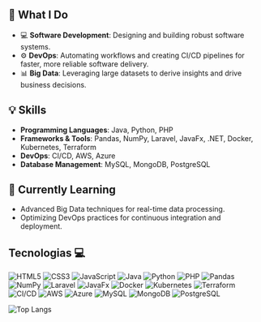 ## 🚀 What I Do
- 💻 **Software Development**: Designing and building robust software systems.
- ⚙️ **DevOps**: Automating workflows and creating CI/CD pipelines for faster, more reliable software delivery.
- 📊 **Big Data**: Leveraging large datasets to derive insights and drive business decisions.

## 💡 Skills
- **Programming Languages**: Java, Python, PHP
- **Frameworks & Tools**: Pandas, NumPy, Laravel, JavaFx, .NET, Docker, Kubernetes, Terraform
- **DevOps**: CI/CD, AWS, Azure
- **Database Management**: MySQL, MongoDB, PostgreSQL

## 🌱 Currently Learning
- Advanced Big Data techniques for real-time data processing.
- Optimizing DevOps practices for continuous integration and deployment.
## Tecnologias 💻
![HTML5](https://img.shields.io/badge/html5-%23E34F26.svg?style=for-the-badge&logo=html5&logoColor=white)
![CSS3](https://img.shields.io/badge/css3-%231572B6.svg?style=for-the-badge&logo=css3&logoColor=white)
![JavaScript](https://img.shields.io/badge/javascript-%23323330.svg?style=for-the-badge&logo=javascript&logoColor=%23F7DF1E)
![Java](https://img.shields.io/badge/java-%23ED8B00.svg?style=for-the-badge&logo=openjdk&logoColor=white)
![Python](https://img.shields.io/badge/python-3670A0?style=for-the-badge&logo=python&logoColor=ffdd54)
![PHP](https://img.shields.io/badge/php-%23778C5A.svg?style=for-the-badge&logo=php&logoColor=white)
![Pandas](https://img.shields.io/badge/pandas-%23150458.svg?style=for-the-badge&logo=pandas&logoColor=white)
![NumPy](https://img.shields.io/badge/numpy-%23013243.svg?style=for-the-badge&logo=numpy&logoColor=white)
![Laravel](https://img.shields.io/badge/laravel-%23FF2D20.svg?style=for-the-badge&logo=laravel&logoColor=white)
![JavaFx](https://img.shields.io/badge/javafx-%23FF1F1F.svg?style=for-the-badge&logo=java&logoColor=white)
![Docker](https://img.shields.io/badge/docker-%232496ED.svg?style=for-the-badge&logo=docker&logoColor=white)
![Kubernetes](https://img.shields.io/badge/kubernetes-%23326CE5.svg?style=for-the-badge&logo=kubernetes&logoColor=white)
![Terraform](https://img.shields.io/badge/terraform-%233CCF29.svg?style=for-the-badge&logo=terraform&logoColor=white)
![CI/CD](https://img.shields.io/badge/ci%2Fcd-%23000.svg?style=for-the-badge&logo=jenkins&logoColor=white)
![AWS](https://img.shields.io/badge/aws-%23FF9900.svg?style=for-the-badge&logo=amazonaws&logoColor=white)
![Azure](https://img.shields.io/badge/azure-%230072C6.svg?style=for-the-badge&logo=microsoftazure&logoColor=white)
![MySQL](https://img.shields.io/badge/mysql-%2300f.svg?style=for-the-badge&logo=mysql&logoColor=white)
![MongoDB](https://img.shields.io/badge/mongodb-%2347A248.svg?style=for-the-badge&logo=mongodb&logoColor=white)
![PostgreSQL](https://img.shields.io/badge/postgresql-%23316192.svg?style=for-the-badge&logo=postgresql&logoColor=white)

![Top Langs](https://github-readme-stats.vercel.app/api/top-langs/?username=pablodaniels27&layout=compact)
